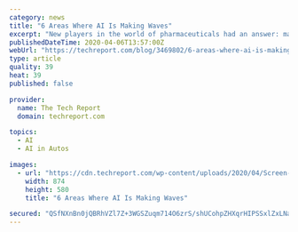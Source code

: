 ```yaml
---
category: news
title: "6 Areas Where AI Is Making Waves"
excerpt: "New players in the world of pharmaceuticals had an answer: machine learning. Healthcare AI startup DeepMind is devoting its supercomputers’ power to seeing how different proteins can be folded ..."
publishedDateTime: 2020-04-06T13:57:00Z
webUrl: "https://techreport.com/blog/3469802/6-areas-where-ai-is-making-waves/"
type: article
quality: 39
heat: 39
published: false

provider:
  name: The Tech Report
  domain: techreport.com

topics:
  - AI
  - AI in Autos

images:
  - url: "https://cdn.techreport.com/wp-content/uploads/2020/04/Screen-Shot-2020-04-02-at-10.13.21-AM.png"
    width: 874
    height: 580
    title: "6 Areas Where AI Is Making Waves"

secured: "QSfNXnBn0jQBRhVZl7Z+3WGSZuqm714O6zrS/shUCohpZHXqrHIPSSxlZxLNarv5m72vxppkCmE7UzcViUUOtG/qDGilw690ZwpYPZNMRgeYB28WIh5nbPi+OD/n7iE0VLZyqsbblb7y3ad03OjJZWgiGDiF+W+7eYe6pTndWn1eSBZA999oNxGp407C1yLjQi06C65lvYhVxa1u9AFlNb4p9ec/ChUI6LY4TXFuSVDimdiQ80ciFY6F0Z9yxwhYdRIXHGm9P8kxuRAvuF/UvYWGxm4dy1mYL91Ewm0XSBTrz9lu4BVYrnFXbrj3QwQd;DAVo+f9N0BiVZagJxWisWA=="
---
```


